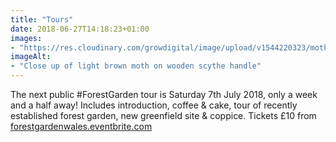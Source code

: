 ```yaml
---
title: "Tours"
date: 2018-06-27T14:18:23+01:00
images: 
- "https://res.cloudinary.com/growdigital/image/upload/v1544220323/moth-42957762971.jpg"
imageAlt: 
- "Close up of light brown moth on wooden scythe handle"
---
```


The next public #ForestGarden tour is Saturday 7th July 2018, only a week and a half away! Includes introduction, coffee & cake, tour of recently established forest garden, new greenfield site & coppice. Tickets £10 from [forestgardenwales.eventbrite.com](http://forestgardenwales.eventbrite.com)

